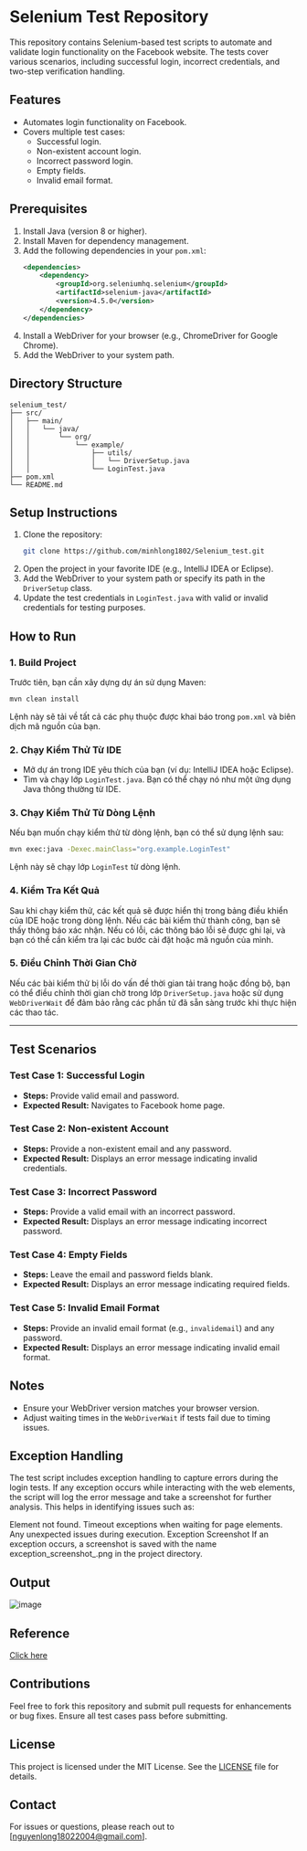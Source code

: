 # Selenium Test Repository

This repository contains Selenium-based test scripts to automate and validate login functionality on the Facebook website. The tests cover various scenarios, including successful login, incorrect credentials, and two-step verification handling.

## Features
- Automates login functionality on Facebook.
- Covers multiple test cases:
  - Successful login.
  - Non-existent account login.
  - Incorrect password login.
  - Empty fields.
  - Invalid email format.

## Prerequisites
1. Install Java (version 8 or higher).
2. Install Maven for dependency management.
3. Add the following dependencies in your `pom.xml`:
   ```xml
   <dependencies>
       <dependency>
           <groupId>org.seleniumhq.selenium</groupId>
           <artifactId>selenium-java</artifactId>
           <version>4.5.0</version>
       </dependency>
   </dependencies>
   ```
4. Install a WebDriver for your browser (e.g., ChromeDriver for Google Chrome).
5. Add the WebDriver to your system path.

## Directory Structure
```plaintext
selenium_test/
├── src/
│   ├── main/
│   │   └── java/
│   │       └── org/
│   │           └── example/
│   │               ├── utils/
│   │               │   └── DriverSetup.java
│   │               └── LoginTest.java
├── pom.xml
└── README.md
```

## Setup Instructions
1. Clone the repository:
   ```bash
   git clone https://github.com/minhlong1802/Selenium_test.git
   ```
2. Open the project in your favorite IDE (e.g., IntelliJ IDEA or Eclipse).
3. Add the WebDriver to your system path or specify its path in the `DriverSetup` class.
4. Update the test credentials in `LoginTest.java` with valid or invalid credentials for testing purposes.

## How to Run

### 1. Build Project
Trước tiên, bạn cần xây dựng dự án sử dụng Maven:

```bash
mvn clean install
```

Lệnh này sẽ tải về tất cả các phụ thuộc được khai báo trong `pom.xml` và biên dịch mã nguồn của bạn.

### 2. Chạy Kiểm Thử Từ IDE
- Mở dự án trong IDE yêu thích của bạn (ví dụ: IntelliJ IDEA hoặc Eclipse).
- Tìm và chạy lớp `LoginTest.java`. Bạn có thể chạy nó như một ứng dụng Java thông thường từ IDE.

### 3. Chạy Kiểm Thử Từ Dòng Lệnh
Nếu bạn muốn chạy kiểm thử từ dòng lệnh, bạn có thể sử dụng lệnh sau:

```bash
mvn exec:java -Dexec.mainClass="org.example.LoginTest"
```

Lệnh này sẽ chạy lớp `LoginTest` từ dòng lệnh.

### 4. Kiểm Tra Kết Quả
Sau khi chạy kiểm thử, các kết quả sẽ được hiển thị trong bảng điều khiển của IDE hoặc trong dòng lệnh. Nếu các bài kiểm thử thành công, bạn sẽ thấy thông báo xác nhận. Nếu có lỗi, các thông báo lỗi sẽ được ghi lại, và bạn có thể cần kiểm tra lại các bước cài đặt hoặc mã nguồn của mình.

### 5. Điều Chỉnh Thời Gian Chờ
Nếu các bài kiểm thử bị lỗi do vấn đề thời gian tải trang hoặc đồng bộ, bạn có thể điều chỉnh thời gian chờ trong lớp `DriverSetup.java` hoặc sử dụng `WebDriverWait` để đảm bảo rằng các phần tử đã sẵn sàng trước khi thực hiện các thao tác.

---

## Test Scenarios

### Test Case 1: Successful Login
- **Steps:** Provide valid email and password.
- **Expected Result:** Navigates to Facebook home page.

### Test Case 2: Non-existent Account
- **Steps:** Provide a non-existent email and any password.
- **Expected Result:** Displays an error message indicating invalid credentials.

### Test Case 3: Incorrect Password
- **Steps:** Provide a valid email with an incorrect password.
- **Expected Result:** Displays an error message indicating incorrect password.

### Test Case 4: Empty Fields
- **Steps:** Leave the email and password fields blank.
- **Expected Result:** Displays an error message indicating required fields.

### Test Case 5: Invalid Email Format
- **Steps:** Provide an invalid email format (e.g., `invalidemail`) and any password.
- **Expected Result:** Displays an error message indicating invalid email format.

## Notes
- Ensure your WebDriver version matches your browser version.
- Adjust waiting times in the `WebDriverWait` if tests fail due to timing issues.
## Exception Handling
The test script includes exception handling to capture errors during the login tests. If any exception occurs while interacting with the web elements, the script will log the error message and take a screenshot for further analysis. This helps in identifying issues such as:

Element not found.
Timeout exceptions when waiting for page elements.
Any unexpected issues during execution.
Exception Screenshot
If an exception occurs, a screenshot is saved with the name exception_screenshot_<timestamp>.png in the project directory.

## Output
![image](https://github.com/user-attachments/assets/f8a722b6-05f6-412b-8f9e-5fcfe92e4ac6)


## Reference
[Click here](https://chatgpt.com/share/678539b2-1a00-8013-9e0d-4beecc549266)

## Contributions
Feel free to fork this repository and submit pull requests for enhancements or bug fixes. Ensure all test cases pass before submitting.

## License
This project is licensed under the MIT License. See the [LICENSE](LICENSE) file for details.

## Contact
For issues or questions, please reach out to [nguyenlong18022004@gmail.com].

